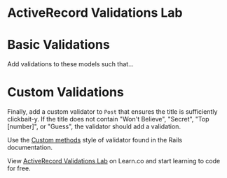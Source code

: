 # ActiveRecord Validations Lab

# Basic Validations

Add validations to these models such that...

<!-- 1. All authors have a name -->
<!-- 1. No two authors have the same name -->
<!-- 1. Author phone numbers are exactly ten digits -->
<!-- 1. All posts have a title -->
<!-- 1. Post content is at least 250 characters long -->
<!-- 1. Post summary is a maximum of 250 characters -->
<!-- 1. Post category is either `Fiction` or `Non-Fiction` -->
   <!-- This step requires an `inclusion` validator, which was not outlined in the
   README lesson. You'll need to refer to the [Rails guide][ar_validations] to
   look up how to use it. -->

# Custom Validations

Finally, add a custom validator to `Post` that ensures the title is
sufficiently clickbait-y. If the title does not contain "Won't Believe",
"Secret", "Top [number]", or "Guess", the validator should add a validation.

Use the [Custom methods][cm] style of validator found in the Rails documentation.

<p data-visibility='hidden'>View <a href='https://learn.co/lessons/activerecord-validations-lab'>ActiveRecord Validations Lab</a> on Learn.co and start learning to code for free.</p>

[ar_validations]: https://guides.rubyonrails.org/active_record_validations.html
[cm]: https://guides.rubyonrails.org/active_record_validations.html#custom-methods
